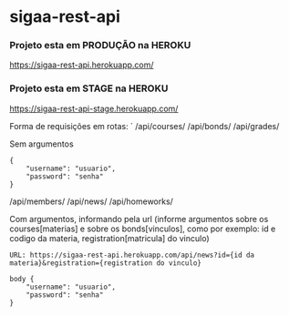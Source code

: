 # sigaa-rest-api
### Projeto esta em PRODUÇÃO na HEROKU
https://sigaa-rest-api.herokuapp.com/

### Projeto esta em STAGE na HEROKU
https://sigaa-rest-api-stage.herokuapp.com/

Forma de requisições em rotas:
`
/api/courses/
/api/bonds/
/api/grades/

Sem argumentos
```
{
    "username": "usuario",
    "password": "senha"
}
```
/api/members/
/api/news/
/api/homeworks/

Com argumentos, informando pela url (informe argumentos sobre os courses[materias] e sobre os bonds[vinculos], como por exemplo: id e codigo da materia, registration[matricula] do vinculo)
```
URL: https://sigaa-rest-api.herokuapp.com/api/news?id={id da materia}&registration={registration do vinculo}

body {
    "username": "usuario",
    "password": "senha"
}
```

